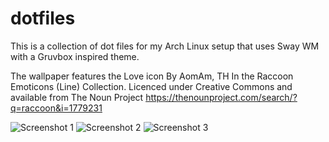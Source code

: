 # dotfiles

This is a collection of dot files for my Arch Linux setup that uses Sway WM with a Gruvbox inspired theme.

The wallpaper features the Love icon By AomAm, TH In the Raccoon Emoticons (Line) Collection. Licenced under Creative Commons and available from The Noun Project https://thenounproject.com/search/?q=raccoon&i=1779231

![Screenshot 1](https://github.com/polymerwitch/dotfiles/raw/main/screenshots/2021-03-27T19:06:22%2C711907024-07:00.png)
![Screenshot 2](https://github.com/polymerwitch/dotfiles/raw/main/screenshots/2021-03-27T19:06:26%2C915513991-07:00.png)
![Screenshot 3](https://github.com/polymerwitch/dotfiles/raw/main/screenshots/2021-03-27T19:07:34%2C093255136-07:00.png)
